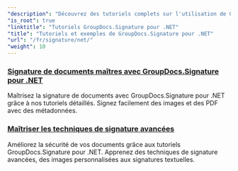 ```yaml
---
"description": "Découvrez des tutoriels complets sur l'utilisation de GroupDocs.Signature pour .NET. Apprenez à implémenter des signatures numériques, à personnaliser vos flux de travail et à renforcer la sécurité de vos documents grâce à des guides clairs et détaillés."
"is_root": true
"linktitle": "Tutoriels GroupDocs.Signature pour .NET"
"title": "Tutoriels et exemples de GroupDocs.Signature pour .NET"
"url": "/fr/signature/net/"
"weight": 10
---
```


### [Signature de documents maîtres avec GroupDocs.Signature pour .NET](./master-document-signing/)
Maîtrisez la signature de documents avec GroupDocs.Signature pour .NET grâce à nos tutoriels détaillés. Signez facilement des images et des PDF avec des métadonnées.
### [Maîtriser les techniques de signature avancées](./master-advanced-sign-techniques/)
Améliorez la sécurité de vos documents grâce aux tutoriels GroupDocs.Signature pour .NET. Apprenez des techniques de signature avancées, des images personnalisées aux signatures textuelles.